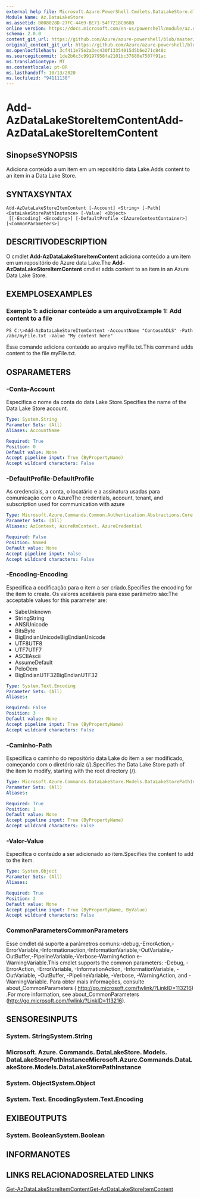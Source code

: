 ```yaml
---
external help file: Microsoft.Azure.PowerShell.Cmdlets.DataLakeStore.dll-Help.xml
Module Name: Az.DataLakeStore
ms.assetid: B008028D-27FC-4469-BE71-54F7218C068B
online version: https://docs.microsoft.com/en-us/powershell/module/az.datalakestore/add-azdatalakestoreitemcontent
schema: 2.0.0
content_git_url: https://github.com/Azure/azure-powershell/blob/master/src/DataLakeStore/DataLakeStore/help/Add-AzDataLakeStoreItemContent.md
original_content_git_url: https://github.com/Azure/azure-powershell/blob/master/src/DataLakeStore/DataLakeStore/help/Add-AzDataLakeStoreItemContent.md
ms.openlocfilehash: 3cf411e75e2a3ec430f13354015d5b6e271c840c
ms.sourcegitcommit: 1de2b6c3c99197958fa2101bc37680e7507f91ac
ms.translationtype: MT
ms.contentlocale: pt-BR
ms.lasthandoff: 10/13/2020
ms.locfileid: "94111138"
---
```

# <span data-ttu-id="435a6-101">Add-AzDataLakeStoreItemContent</span><span class="sxs-lookup"><span data-stu-id="435a6-101">Add-AzDataLakeStoreItemContent</span></span>

## <span data-ttu-id="435a6-102">Sinopse</span><span class="sxs-lookup"><span data-stu-id="435a6-102">SYNOPSIS</span></span>
<span data-ttu-id="435a6-103">Adiciona conteúdo a um item em um repositório data Lake.</span><span class="sxs-lookup"><span data-stu-id="435a6-103">Adds content to an item in a Data Lake Store.</span></span>

## <span data-ttu-id="435a6-104">SYNTAX</span><span class="sxs-lookup"><span data-stu-id="435a6-104">SYNTAX</span></span>

```
Add-AzDataLakeStoreItemContent [-Account] <String> [-Path] <DataLakeStorePathInstance> [-Value] <Object>
 [[-Encoding] <Encoding>] [-DefaultProfile <IAzureContextContainer>] [<CommonParameters>]
```

## <span data-ttu-id="435a6-105">DESCRITIVO</span><span class="sxs-lookup"><span data-stu-id="435a6-105">DESCRIPTION</span></span>
<span data-ttu-id="435a6-106">O cmdlet **Add-AzDataLakeStoreItemContent** adiciona conteúdo a um item em um repositório do Azure data Lake.</span><span class="sxs-lookup"><span data-stu-id="435a6-106">The **Add-AzDataLakeStoreItemContent** cmdlet adds content to an item in an Azure Data Lake Store.</span></span>

## <span data-ttu-id="435a6-107">EXEMPLOS</span><span class="sxs-lookup"><span data-stu-id="435a6-107">EXAMPLES</span></span>

### <span data-ttu-id="435a6-108">Exemplo 1: adicionar conteúdo a um arquivo</span><span class="sxs-lookup"><span data-stu-id="435a6-108">Example 1: Add content to a file</span></span>
```
PS C:\>Add-AzDataLakeStoreItemContent -AccountName "ContosoADLS" -Path /abc/myFile.txt -Value "My content here"
```

<span data-ttu-id="435a6-109">Esse comando adiciona conteúdo ao arquivo myFile.txt.</span><span class="sxs-lookup"><span data-stu-id="435a6-109">This command adds content to the file myFile.txt.</span></span>

## <span data-ttu-id="435a6-110">OS</span><span class="sxs-lookup"><span data-stu-id="435a6-110">PARAMETERS</span></span>

### <span data-ttu-id="435a6-111">-Conta</span><span class="sxs-lookup"><span data-stu-id="435a6-111">-Account</span></span>
<span data-ttu-id="435a6-112">Especifica o nome da conta do data Lake Store.</span><span class="sxs-lookup"><span data-stu-id="435a6-112">Specifies the name of the Data Lake Store account.</span></span>

```yaml
Type: System.String
Parameter Sets: (All)
Aliases: AccountName

Required: True
Position: 0
Default value: None
Accept pipeline input: True (ByPropertyName)
Accept wildcard characters: False
```

### <span data-ttu-id="435a6-113">-DefaultProfile</span><span class="sxs-lookup"><span data-stu-id="435a6-113">-DefaultProfile</span></span>
<span data-ttu-id="435a6-114">As credenciais, a conta, o locatário e a assinatura usadas para comunicação com o Azure</span><span class="sxs-lookup"><span data-stu-id="435a6-114">The credentials, account, tenant, and subscription used for communication with azure</span></span>

```yaml
Type: Microsoft.Azure.Commands.Common.Authentication.Abstractions.Core.IAzureContextContainer
Parameter Sets: (All)
Aliases: AzContext, AzureRmContext, AzureCredential

Required: False
Position: Named
Default value: None
Accept pipeline input: False
Accept wildcard characters: False
```

### <span data-ttu-id="435a6-115">-Encoding</span><span class="sxs-lookup"><span data-stu-id="435a6-115">-Encoding</span></span>
<span data-ttu-id="435a6-116">Especifica a codificação para o item a ser criado.</span><span class="sxs-lookup"><span data-stu-id="435a6-116">Specifies the encoding for the item to create.</span></span>
<span data-ttu-id="435a6-117">Os valores aceitáveis para esse parâmetro são:</span><span class="sxs-lookup"><span data-stu-id="435a6-117">The acceptable values for this parameter are:</span></span>
- <span data-ttu-id="435a6-118">Sabe</span><span class="sxs-lookup"><span data-stu-id="435a6-118">Unknown</span></span>
- <span data-ttu-id="435a6-119">String</span><span class="sxs-lookup"><span data-stu-id="435a6-119">String</span></span>
- <span data-ttu-id="435a6-120">ANSI</span><span class="sxs-lookup"><span data-stu-id="435a6-120">Unicode</span></span>
- <span data-ttu-id="435a6-121">Bits</span><span class="sxs-lookup"><span data-stu-id="435a6-121">Byte</span></span>
- <span data-ttu-id="435a6-122">BigEndianUnicode</span><span class="sxs-lookup"><span data-stu-id="435a6-122">BigEndianUnicode</span></span>
- <span data-ttu-id="435a6-123">UTF8</span><span class="sxs-lookup"><span data-stu-id="435a6-123">UTF8</span></span>
- <span data-ttu-id="435a6-124">UTF7</span><span class="sxs-lookup"><span data-stu-id="435a6-124">UTF7</span></span>
- <span data-ttu-id="435a6-125">ASCII</span><span class="sxs-lookup"><span data-stu-id="435a6-125">Ascii</span></span>
- <span data-ttu-id="435a6-126">Assume</span><span class="sxs-lookup"><span data-stu-id="435a6-126">Default</span></span>
- <span data-ttu-id="435a6-127">Pelo</span><span class="sxs-lookup"><span data-stu-id="435a6-127">Oem</span></span>
- <span data-ttu-id="435a6-128">BigEndianUTF32</span><span class="sxs-lookup"><span data-stu-id="435a6-128">BigEndianUTF32</span></span>

```yaml
Type: System.Text.Encoding
Parameter Sets: (All)
Aliases:

Required: False
Position: 3
Default value: None
Accept pipeline input: True (ByPropertyName)
Accept wildcard characters: False
```

### <span data-ttu-id="435a6-129">-Caminho</span><span class="sxs-lookup"><span data-stu-id="435a6-129">-Path</span></span>
<span data-ttu-id="435a6-130">Especifica o caminho do repositório data Lake do item a ser modificado, começando com o diretório raiz (/).</span><span class="sxs-lookup"><span data-stu-id="435a6-130">Specifies the Data Lake Store path of the item to modify, starting with the root directory (/).</span></span>

```yaml
Type: Microsoft.Azure.Commands.DataLakeStore.Models.DataLakeStorePathInstance
Parameter Sets: (All)
Aliases:

Required: True
Position: 1
Default value: None
Accept pipeline input: True (ByPropertyName)
Accept wildcard characters: False
```

### <span data-ttu-id="435a6-131">-Valor</span><span class="sxs-lookup"><span data-stu-id="435a6-131">-Value</span></span>
<span data-ttu-id="435a6-132">Especifica o conteúdo a ser adicionado ao item.</span><span class="sxs-lookup"><span data-stu-id="435a6-132">Specifies the content to add to the item.</span></span>

```yaml
Type: System.Object
Parameter Sets: (All)
Aliases:

Required: True
Position: 2
Default value: None
Accept pipeline input: True (ByPropertyName, ByValue)
Accept wildcard characters: False
```

### <span data-ttu-id="435a6-133">CommonParameters</span><span class="sxs-lookup"><span data-stu-id="435a6-133">CommonParameters</span></span>
<span data-ttu-id="435a6-134">Esse cmdlet dá suporte a parâmetros comuns:-debug,-ErrorAction,-ErrorVariable,-Informationaction,-InformationVariable,-OutVariable,-OutBuffer,-PipelineVariable,-Verbose-WarningAction e-WarningVariable.</span><span class="sxs-lookup"><span data-stu-id="435a6-134">This cmdlet supports the common parameters: -Debug, -ErrorAction, -ErrorVariable, -InformationAction, -InformationVariable, -OutVariable, -OutBuffer, -PipelineVariable, -Verbose, -WarningAction, and -WarningVariable.</span></span> <span data-ttu-id="435a6-135">Para obter mais informações, consulte about_CommonParameters ( http://go.microsoft.com/fwlink/?LinkID=113216) .</span><span class="sxs-lookup"><span data-stu-id="435a6-135">For more information, see about_CommonParameters (http://go.microsoft.com/fwlink/?LinkID=113216).</span></span>

## <span data-ttu-id="435a6-136">SENSORES</span><span class="sxs-lookup"><span data-stu-id="435a6-136">INPUTS</span></span>

### <span data-ttu-id="435a6-137">System. String</span><span class="sxs-lookup"><span data-stu-id="435a6-137">System.String</span></span>

### <span data-ttu-id="435a6-138">Microsoft. Azure. Commands. DataLakeStore. Models. DataLakeStorePathInstance</span><span class="sxs-lookup"><span data-stu-id="435a6-138">Microsoft.Azure.Commands.DataLakeStore.Models.DataLakeStorePathInstance</span></span>

### <span data-ttu-id="435a6-139">System. Object</span><span class="sxs-lookup"><span data-stu-id="435a6-139">System.Object</span></span>

### <span data-ttu-id="435a6-140">System. Text. Encoding</span><span class="sxs-lookup"><span data-stu-id="435a6-140">System.Text.Encoding</span></span>

## <span data-ttu-id="435a6-141">EXIBE</span><span class="sxs-lookup"><span data-stu-id="435a6-141">OUTPUTS</span></span>

### <span data-ttu-id="435a6-142">System. Boolean</span><span class="sxs-lookup"><span data-stu-id="435a6-142">System.Boolean</span></span>

## <span data-ttu-id="435a6-143">INFORMA</span><span class="sxs-lookup"><span data-stu-id="435a6-143">NOTES</span></span>

## <span data-ttu-id="435a6-144">LINKS RELACIONADOS</span><span class="sxs-lookup"><span data-stu-id="435a6-144">RELATED LINKS</span></span>

[<span data-ttu-id="435a6-145">Get-AzDataLakeStoreItemContent</span><span class="sxs-lookup"><span data-stu-id="435a6-145">Get-AzDataLakeStoreItemContent</span></span>](./Get-AzDataLakeStoreItemContent.md)


